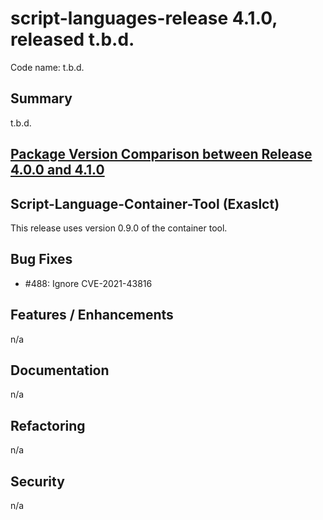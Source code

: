 # script-languages-release 4.1.0, released t.b.d.

Code name: t.b.d.

## Summary

t.b.d.

## [Package Version Comparison between Release 4.0.0 and 4.1.0](package_diffs/4.1.0/README.md)
  
## Script-Language-Container-Tool (Exaslct)

This release uses version 0.9.0 of the container tool.

## Bug Fixes

 - #488: Ignore CVE-2021-43816

## Features / Enhancements

n/a

## Documentation

n/a

## Refactoring

n/a

## Security

n/a